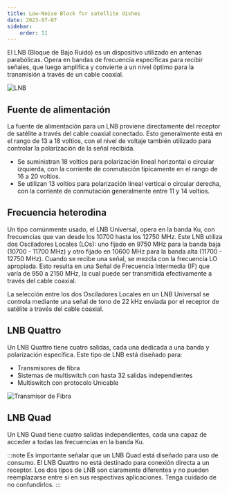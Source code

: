 ```yaml
---
title: Low-Noise Block for satellite dishes
date: 2023-07-07
sidebar:
    order: 11
---
```


El LNB (Bloque de Bajo Ruido) es un dispositivo utilizado en antenas parabólicas. Opera en bandas de frecuencia específicas para recibir señales, que luego amplifica y convierte a un nivel óptimo para la transmisión a través de un cable coaxial.

![LNB](https://cdn.cesbo.com/help/misc/articles/hardware/lnb/lnb.jpg)

## Fuente de alimentación

La fuente de alimentación para un LNB proviene directamente del receptor de satélite a través del cable coaxial conectado. Esto generalmente está en el rango de 13 a 18 voltios, con el nivel de voltaje también utilizado para controlar la polarización de la señal recibida.

- Se suministran 18 voltios para polarización lineal horizontal o circular izquierda, con la corriente de conmutación típicamente en el rango de 16 a 20 voltios.
- Se utilizan 13 voltios para polarización lineal vertical o circular derecha, con la corriente de conmutación generalmente entre 11 y 14 voltios.

## Frecuencia heterodina

Un tipo comúnmente usado, el LNB Universal, opera en la banda Ku, con frecuencias que van desde los 10700 hasta los 12750 MHz. Este LNB utiliza dos Osciladores Locales (LOs): uno fijado en 9750 MHz para la banda baja (10700 - 11700 MHz) y otro fijado en 10600 MHz para la banda alta (11700 - 12750 MHz). Cuando se recibe una señal, se mezcla con la frecuencia LO apropiada. Esto resulta en una Señal de Frecuencia Intermedia (IF) que varía de 950 a 2150 MHz, la cual puede ser transmitida efectivamente a través del cable coaxial.

La selección entre los dos Osciladores Locales en un LNB Universal se controla mediante una señal de tono de 22 kHz enviada por el receptor de satélite a través del cable coaxial.

## LNB Quattro

Un LNB Quattro tiene cuatro salidas, cada una dedicada a una banda y polarización específica. Este tipo de LNB está diseñado para:

- Transmisores de fibra
- Sistemas de multiswitch con hasta 32 salidas independientes
- Multiswitch con protocolo Unicable

![Transmisor de Fibra](https://cdn.cesbo.com/help/misc/articles/hardware/lnb/fiber.png)

## LNB Quad

Un LNB Quad tiene cuatro salidas independientes, cada una capaz de acceder a todas las frecuencias en la banda Ku.

:::note
Es importante señalar que un LNB Quad está diseñado para uso de consumo. El LNB Quattro no está destinado para conexión directa a un receptor.
Los dos tipos de LNB son claramente diferentes y no pueden reemplazarse entre sí en sus respectivas aplicaciones. Tenga cuidado de no confundirlos.
:::